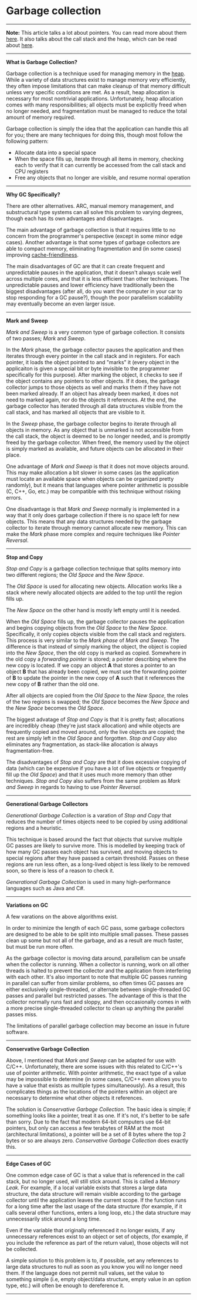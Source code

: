 # Garbage collection

---

**Note:** This article talks a lot about pointers. You can read more about them [here](../Memory/bunchesofbytes.md). It also talks about the call stack and the heap, which can be read about [here](../Memory/stacksandheaps.md).

---

**What is Garbage Collection?**

Garbage collection is a technique used for managing memory in the [heap](../Memory/stacksandheaps.md). While a variety of data structures exist to manage memory very efficiently, they often impose limitations that can make cleanup of that memory difficult unless very specific conditions are met. As a result, heap allocation is necessary for most nontrivial applications. Unfortunately, heap allocation comes with many responsibilities; all objects must be explicitly freed when no longer needed, and fragmentation must be managed to reduce the total amount of memory required.

Garbage collection is simply the idea that the application can handle this all for you; there are many techniques for doing this, though most follow the following pattern:
* Allocate data into a special space
* When the space fills up, iterate through all items in memory, checking each to verify that it can currently be accessed from the call stack and CPU registers
* Free any objects that no longer are visible, and resume normal operation

---

**Why GC Specifically?**

There are other alternatives. ARC, manual memory management, and substructural type systems can all solve this problem to varying degrees, though each has its own advantages and disadvantages.

The main advantage of garbage collection is that it requires little to no concern from the programmer's perspective (except in some minor edge cases). Another advantage is that some types of garbage collectors are able to compact memory, eliminating fragmentation and (in some cases) improving [cache-friendliness](../Memory/caches.md).

The main disadvantages of GC are that it can create frequent and unpredictable pauses in the application, that it doesn't always scale well across multiple cores, and that it is less efficient than other techniques. The unpredictable pauses and lower efficiency have traditionally been the biggest disadvantages (after all, do you want the computer in your car to stop responding for a GC pause?), though the poor parallelism scalability may eventually become an even larger issue.

---

**Mark and Sweep**

*Mark and Sweep* is a very common type of garbage collection. It consists of two passes; *Mark* and *Sweep*.

In the *Mark* phase, the garbage collector pauses the application and then iterates through every pointer in the call stack and in registers. For each pointer, it loads the object pointed to and "marks" it (every object in the applicaiton is given a special bit or byte invisible to the programmer specifically for this purpose). After marking the object, it checks to see if the object contains any pointers to other objects. If it does, the garbage collector jumps to those objects as well and marks them if they have not been marked already. If an object has already been marked, it does not need to marked again, nor do the objects it references. At the end, the garbage collector has iterated through all data structures visible from the call stack, and has marked all objects that are visible to it.

In the *Sweep* phase, the garbage collector begins to iterate through all objects in memory. As any object that is unmarked is not accessible from the call stack, the object is deemed to be no longer needed, and is promptly freed by the garbage collector. When freed, the memory used by the object is simply marked as available, and future objects can be allocated in their place.

One advantage of *Mark and Sweep* is that it does not move objects around. This may make allocation a bit slower in some cases (as the application must locate an available space when objects can be organized pretty randomly), but it means that languages where pointer arithmetic is possible (C, C++, Go, etc.) may be compatible with this technique without risking errors.

One disadvantage is that *Mark and Sweep* normally is implemented in a way that it only does garbage collection if there is no space left for new objects. This means that any data structures needed by the garbage collector to iterate through memory cannot allocate new memory. This can make the *Mark* phase more complex and require techniques like *Pointer Reversal*.

---

**Stop and Copy**

*Stop and Copy* is a garbage collection technique that splits memory into two different regions; the *Old Space* and the *New Space*.

The *Old Space* is used for allocating new objects. Allocation works like a stack where newly allocated objects are added to the top until the region fills up.

The *New Space* on the other hand is mostly left empty until it is needed.

When the *Old Space* fills up, the garbage collector pauses the application and begins copying objects from the *Old Space* to the *New Space*. Specifically, it only copies objects visible from the call stack and registers. This process is very similar to the *Mark phase* of *Mark and Sweep*. The difference is that instead of simply marking the object, the object is copied into the *New Space*, then the old copy is marked as copied. Somewhere in the old copy a *forwarding pointer* is stored; a pointer describing where the new copy is located. If we copy an object **A** that stores a pointer to an object **B** that has already been copied, we must use the forwarding pointer of **B** to update the pointer in the new copy of **A** such that it references the new copy of **B** rather than the old one.

After all objects are copied from the *Old Space* to the *New Space*, the roles of the two regions is swapped; the *Old Space* becomes the *New Space* and the *New Space* becomes the *Old Space*.

The biggest advatage of *Stop and Copy* is that it is pretty fast; allocations are incredibly cheap (they're just stack allocation) and while objects are frequently copied and moved around, only the live objects are copied; the rest are simply left in the *Old Space* and forgotten. *Stop and Copy* also eliminates any fragmentation, as stack-like allocation is always fragmentation-free.

The disadvantages of *Stop and Copy* are that it does excessive copying of data (which can be expensive if you have a lot of live objects or frequently fill up the *Old Space*) and that it uses much more memory than other techniques. *Stop and Copy* also suffers from the same problem as *Mark and Sweep* in regards to having to use *Pointer Reversal*.

---

**Generational Garbage Collectors**

*Generational Garbage Collection* is a varation of *Stop and Copy* that reduces the number of times objects need to be copied by using additional regions and a heuristic.

This technique is based around the fact that objects that survive multiple GC passes are likely to survive more. This is modelled by keeping track of how many GC passes each object has survived, and moving objects to special regions after they have passed a certain threshold. Passes on these regions are run less often, as a long-lived object is less likely to be removed soon, so there is less of a reason to check it.

*Generational Garbage Collection* is used in many high-performance languages such as Java and C#.

---

**Variations on GC**

A few varations on the above algorithms exist.

In order to minimize the length of each GC pass, some garbage collectors are designed to be able to be split into multiple small passes. These passes clean up some but not all of the garbage, and as a result are much faster, but must be run more often.

As the garbage collector is moving data around, parallelism can be unsafe when the collector is running. When a collector is running, work on all other threads is halted to prevent the collector and the application from interfering with each other. It's also important to note that multiple GC passes running in parallel can suffer from similar problems, so often times GC passes are either exclusively single-threaded, or alternate between single-threaded GC passes and parallel but restricted passes. The advantage of this is that the collector normally runs fast and sloppy, and then occasionally comes in with a more precise single-threaded collector to clean up anything the parallel passes miss.

The limitations of parallel garbage collection may become an issue in future software.

---

**Conservative Garbage Collection**

Above, I mentioned that *Mark and Sweep* can be adapted for use with C/C++. Unfortunately, there are some issues with this related to C/C++'s use of pointer arithmetic. With pointer arithmetic, the exact type of a value may be impossible to determine (in some cases, C/C++ even allows you to have a value that exists as multiple types simultaneously). As a result, this complicates things as the locations of the pointers within an object are necessary to determine what other objects it references.

The solution is *Conservative Garbage Collection.* The basic idea is simple; if something looks like a pointer, treat it as one. If it's not, it's better to be safe than sorry. Due to the fact that modern 64-bit computers use 64-bit pointers, but only can access a few terabytes of RAM at the most (architectural limitations), a pointer will be a set of 8 bytes where the top 2 bytes or so are always zero. *Conservative Garbage Collection* does exactly this.

---

**Edge Cases of GC**

One common edge case of GC is that a value that is referenced in the call stack, but no longer used, will still stick around. This is called a *Memory Leak.* For example, if a local variable exists that stores a large data structure, the data structure will remain visible according to the garbage collector until the application leaves the current scope. If the function runs for a long time after the last usage of the data structure (for example, if it calls several other functions, enters a long loop, etc.) the data structure may unnecessarily stick around a long time.

Even if the variable that originally referenced it no longer exists, if any unnecessary references exist to an object or set of objects, (for example, if you include the reference as part of the return value), those objects will not be collected.

A simple solution to this problem is to, if possible, set any references to large data structures to null as soon as you know you will no longer need them. If the language does not permit null values, set the value to something simple (i.e, empty object/data structure, empty value in an option type, etc.) will often be enough to dereference it.

---
